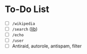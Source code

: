 # To-Do List

- [ ] `/wikipedia`
- [ ] `/search` ([lib](https://www.npmjs.com/package/duck-duck-scrape))
- [ ] `/echo`
- [ ] `/user`
- [ ] Antiraid, autorole, antispam, filter